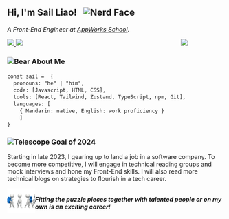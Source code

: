 <h2>
    Hi, I'm Sail Liao!
    <img src="https://raw.githubusercontent.com/Tarikul-Islam-Anik/Animated-Fluent-Emojis/master/Emojis/Smilies/Nerd%20Face.png" alt="Nerd Face" width="45" height="45" style="margin: 0 10px"/>
</h2>

_A Front-End Engineer at [AppWorks School](https://school.appworks.tw/)._

<div>
    <a href="https://www.linkedin.com/in/sailliaodev/">
        <img src="https://img.shields.io/badge/-sailliaodev-blue?style=flat-        square&logo=Linkedin&logoColor=white&link=https://www.linkedin.com/in/sailliaodev/"/>
    </a>
    <a href="https://github.com/Sailwayfun">
    <img src="https://img.shields.io/github/followers/SailWayFun?label=follow&style=social"/>
    </a>
    <img src="./assets/cat-programming.gif" width="100px" align="right"/>
</div>

<h3>
    <img src="https://raw.githubusercontent.com/Tarikul-Islam-Anik/Animated-Fluent-Emojis/master/Emojis/Animals/Bear.png" alt="Bear" width="45" height="45" />
    About Me
</h3>

```
const sail =  {
  pronouns: "he" | "him",
  code: [Javascript, HTML, CSS],
  tools: [React, Tailwind, Zustand, TypeScript, npm, Git],
  languages: [
    { Mandarin: native, English: work proficiency }
    ]
}
```

<h3>
    <img src="https://raw.githubusercontent.com/Tarikul-Islam-Anik/Telegram-Animated-Emojis/main/Objects/Telescope.webp" alt="Telescope" width="45" height="45" />
    Goal of 2024  
</h3>
<p>
    Starting in late 2023, I gearing up to land a job in a software company. To become more competitive, I will engage in technical reading groups and mock interviews and hone my Front-End skills. I will also read more technical blogs on strategies to flourish in a tech career.
</p>

<div>
    <img src="./assets/team-work.gif" alt="teamwork" width="65" align="left"/>
    <br/>
    <em><b>Fitting the puzzle pieces together with talented people<b> or on my own is an exciting career!</em>
</div>
